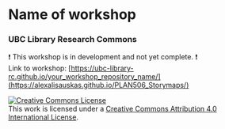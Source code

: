 # Name of workshop
### UBC Library Research Commons

:heavy_exclamation_mark: This workshop is in development and not yet complete. :heavy_exclamation_mark:    
Link to workshop: [https://ubc-library-rc.github.io/your_workshop_repository_name/](https://alexalisauskas.github.io/PLAN506_Storymaps/)

<a rel="license" href="http://creativecommons.org/licenses/by/4.0/"><img alt="Creative Commons License" style="border-width:0" src="https://i.creativecommons.org/l/by/4.0/88x31.png" /></a><br />This work is licensed under a <a rel="license" href="http://creativecommons.org/licenses/by/4.0/">Creative Commons Attribution 4.0 International License</a>.
